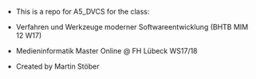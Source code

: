 * This is a repo for A5_DVCS for the class: 
* Verfahren und Werkzeuge moderner Softwareentwicklung (BHTB MIM 12 W17)
* Medieninformatik Master Online @ FH Lübeck WS17/18

* Created by Martin Stöber
